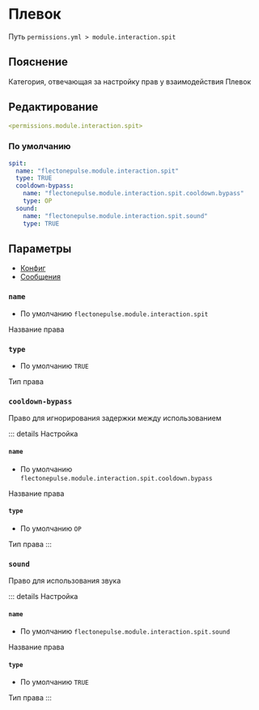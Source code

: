 # Плевок
Путь `permissions.yml > module.interaction.spit`

## Пояснение
Категория, отвечающая за настройку прав у взаимодействия Плевок

## Редактирование
```yaml
<permissions.module.interaction.spit>
```

### По умолчанию
```yaml
spit:
  name: "flectonepulse.module.interaction.spit"
  type: TRUE
  cooldown-bypass:
    name: "flectonepulse.module.interaction.spit.cooldown.bypass"
    type: OP
  sound:
    name: "flectonepulse.module.interaction.spit.sound"
    type: TRUE
```

## Параметры

- [Конфиг](/en/config/module/interaction/spit/)
- [Сообщения](/en/messages/ru_ru/module/interaction/spit/)

### `name`
- По умолчанию `flectonepulse.module.interaction.spit`

Название права

### `type`
- По умолчанию `TRUE`

Тип права

### `cooldown-bypass`

Право для игнорирования задержки между использованием

::: details Настройка
#### `name`
- По умолчанию `flectonepulse.module.interaction.spit.cooldown.bypass`

Название права

#### `type`
- По умолчанию `OP`

Тип права
:::

### `sound`

Право для использования звука

::: details Настройка
#### `name`
- По умолчанию `flectonepulse.module.interaction.spit.sound`

Название права

#### `type`
- По умолчанию `TRUE`

Тип права
:::

<!--@include: @/en/parts/permission.md-->

